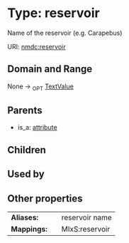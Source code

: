 
# Type: reservoir


Name of the reservoir (e.g. Carapebus)

URI: [nmdc:reservoir](https://microbiomedata/meta/reservoir)


## Domain and Range

None ->  <sub>OPT</sub> [TextValue](TextValue.md)

## Parents

 *  is_a: [attribute](attribute.md)

## Children


## Used by


## Other properties

|  |  |  |
| --- | --- | --- |
| **Aliases:** | | reservoir name |
| **Mappings:** | | MIxS:reservoir |

